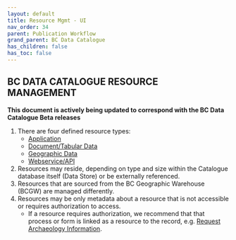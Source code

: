 ```yaml
---
layout: default
title: Resource Mgmt - UI
nav_order: 34
parent: Publication Workflow
grand_parent: BC Data Catalogue
has_children: false
has_toc: false
---
```


## BC DATA CATALOGUE RESOURCE MANAGEMENT
**This document is actively being updated to correspond with the BC Data Catalogue Beta releases**

1. There are four defined resource types: 
    - [Application](./dps_bcdc_w_application.md)
    - [Document/Tabular Data](./dps_bcdc_w_dataset.md)
    - [Geographic Data](./dps_bcdc_w_geographic_dataset.md)
    - [Webservice/API](./dps_bcdc_w_webservice_api.md)
1. Resources may reside, depending on type and size within the Catalogue database itself (Data Store) or be externally referenced.
2. Resources that are sourced from the BC Geographic Warehouse (BCGW) are managed differently.
3. Resources may be only metadata about a resource that is not accessible or requires authorization to access.
    + If a resource requires authorization, we recommend that that process or form is linked as a resource to the record, e.g. [Request Archaeology Information](https://catalogue.data.gov.bc.ca/dataset/a6d58d20-8e19-46ba-b5a0-f02e436fa765/resource/cbbd35ea-8ddb-4cb4-b717-d897e5303dc3).
